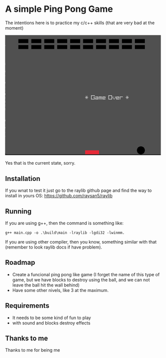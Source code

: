 # A simple Ping Pong Game

The intentions here is to practice my c/c++ skills (that are very bad at the moment)

![](docs/image.png)

Yes that is the current state, sorry.

## Installation

If you wnat to test it just go to the raylib github page and find the way to install in yours OS: https://github.com/raysan5/raylib

## Running

If you are using g++, then the command is something like: 

```
g++ main.cpp -o .\build\main -lraylib -lgdi32 -lwinmm.
```

If you are using other compiler, then you know, something similar with that (remember to look raylib docs if have problem).

## Roadmap

- Create a funcional ping pong like game (I forget the name of this type of game, but we have blocks to destroy using the ball, and we can not leave the ball hit the wall behind)
- Have some other nivels, like 3 at the maximum.


## Requirements

- It needs to be some kind of fun to play
- with sound and blocks destroy effects


## Thanks to me

Thanks to me for being me
